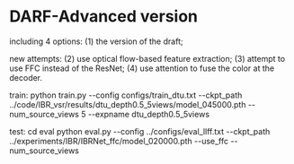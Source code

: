 # DARF-Advanced version
including 4 options: 
(1) the version of the draft;
   
new attempts:
(2) use optical flow-based feature extraction;
(3) attempt to use FFC instead of the ResNet;
(4) use attention to fuse the color at the decoder.

train:
python train.py --config configs/train_dtu.txt --ckpt_path ../code/IBR_vsr/results/dtu_depth0.5_5views/model_045000.pth --num_source_views 5 --expname dtu_depth0.5_5views

test:
cd eval
python eval.py --config ../configs/eval_llff.txt --ckpt_path ../experiments/IBR/IBRNet_ffc/model_020000.pth --use_ffc --num_source_views
